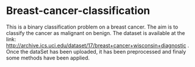 # Breast-cancer-classification

This is a binary classification problem on a breast cancer. The aim is to classify the cancer as malignant on benign.
The dataset is available at the link: http://archive.ics.uci.edu/dataset/17/breast+cancer+wisconsin+diagnostic .
Once the dataSet has been uploaded, it has been preprocessed and finaly some methods have been applied.
